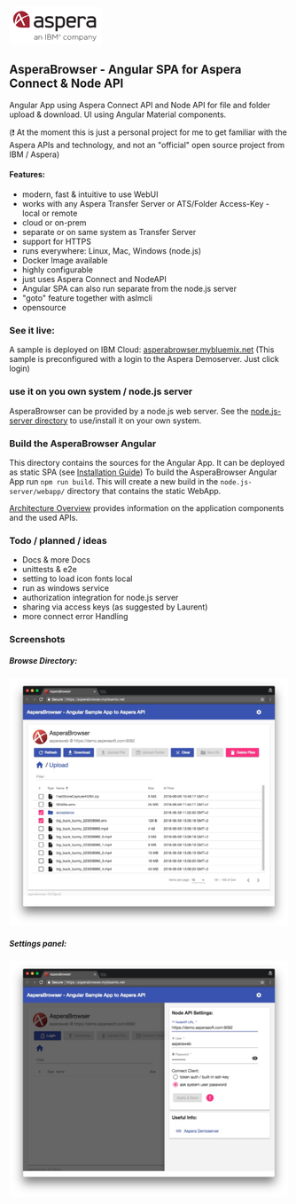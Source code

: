![](doc/img/aspera.png)
## AsperaBrowser -  Angular SPA for Aspera Connect & Node API  

Angular App using Aspera Connect API and Node API for file and folder upload & download.
UI using Angular Material components.

(:exclamation: At the moment this is just a personal project for me to get familiar with the Aspera APIs and technology, and not an "official" open source project from IBM / Aspera)

#### Features:
- modern, fast & intuitive to use WebUI
- works with any Aspera Transfer Server or ATS/Folder Access-Key - local or remote
- cloud or on-prem
- separate or on same system as Transfer Server
- support for HTTPS 
- runs everywhere: Linux, Mac, Windows (node.js)   
- Docker Image available  
- highly configurable
- just uses Aspera Connect and NodeAPI
- Angular SPA can also run separate from the node.js server
- "goto" feature together with aslmcli
- opensource

### See it live:
A sample is deployed on IBM Cloud:
[asperabrowser.mybluemix.net](https://asperabrowser.mybluemix.net)
(This sample is preconfigured with a login to the Aspera Demoserver. Just click login)

### use it on you own system / node.js server
AsperaBrowser can be provided by a node.js web server. See the [node.js-server directory](node.js-server) to use/install it on your own system.

### Build the AsperaBrowser Angular
This directory contains the sources for the Angular App. It can be deployed as static SPA (see [Installation Guide](doc/Installation_Guide.md))
To build the AsperaBrowser Angular App run `npm run build`.  This will create a new build in the `node.js-server/webapp/` directory that contains the static WebApp.   

[Architecture Overview](doc/Architecture.md) provides information on the application components and the used APIs. 

### Todo / planned / ideas 
- Docs & more Docs
- unittests & e2e 
- setting to load icon fonts local
- run as windows service   
- authorization integration for node.js server 
- sharing via access keys  (as suggested by Laurent)  
- more connect error Handling

### Screenshots 

##### Browse Directory:
![](doc/img/browse.jpg)

##### Settings panel:
![](doc/img/settings.jpg)
